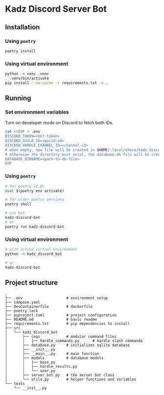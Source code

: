 # Kadz Discord Server Bot

## Installation

### Using `poetry`
```sh
poetry install
```

### Using virtual environment
```sh
python -m venv .venv
. .venv/bin/activate
pip install --no-cache -r requirements.txt -e .
```

## Running
### Set environment variables
Turn on developer mode on Discord to fetch both IDs.
```sh
cat <<EOF > .env
DISCORD_TOKEN=<bot-token>
DISCORD_GUILD_ID=<guild-id>
DISCORD_HARDLE_CHANNEL_ID=<channel-id>
# when empty, new file will be created in $HOME/.local/share/kadz_discord_bot/database.db
# otherwise the directory must exist, the database.db file will be created if not exist
DATABASE_DIRNAME=<path-to-db-file>
EOF
```

### Using `poetry`
```sh
# for poetry v2.0+
eval $(poetry env activate)

# for older poetry versions
poetry shell

# run bot
kadz-discord-bot
# or
poetry run kadz-discord-bot
```

### Using virtual environment
```sh
# with active virtual environment
python -m kadz_discord_bot

# or
kadz-discord-bot
```

## Project structure
```
.
├── .env                    # environment setup
├── compose.yaml
├── DevContainerfile        # dockerfile
├── poetry.lock
├── pyproject.toml          # project configuration
├── README.md               # basic readme
├── requirements.txt        # pip dependencies to install
├── src
│   └── kadz_discord_bot
│       ├── cogs            # modular command files
│       │   ├── hardle_commands.py      # hardle slash commands
│       ├── database.py     # initializes sqlite database
│       ├── __init__.py
│       ├── __main__.py     # main function
│       ├── models          # database models
│       │   ├── base.py
│       │   ├── hardle_results.py
│       │   └── user.py
│       ├── server_bot.py   # the server bot class
│       └── utils.py        # helper functions and variables
└── tests
    └── __init__.py
```
